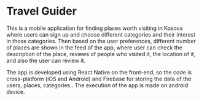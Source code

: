 # Travel Guider

This is a mobile application for finding
places worth visiting in Kosova where users can
sign up and choose different categories and their
interest in those categories. Then based on the
user preferences, different number of places are
shown in the feed of the app, where user can
check the description of the place, reviews of
people who visited it, the location of it, and also
the user can review it. 

The app is developed using React Native on the front-end, so the code is cross-platform (iOS and Android) and Firebase for storing the data of the users, places, categories..
The execution of the app is made on android device.

